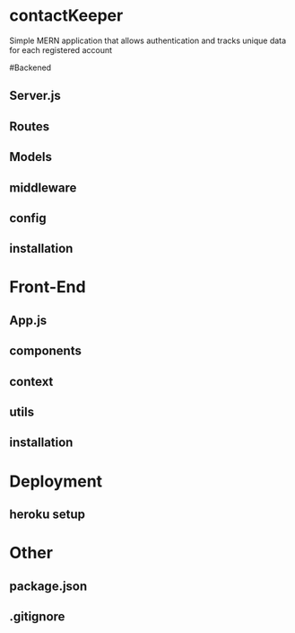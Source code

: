 # contactKeeper
Simple MERN application that allows authentication and tracks unique data for each registered account


#Backened
## Server.js
## Routes
## Models
## middleware
## config
## installation

# Front-End
## App.js
## components
## context
## utils
## installation

# Deployment
## heroku setup
# Other
## package.json
## .gitignore
